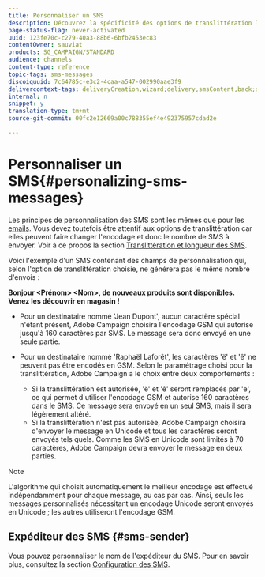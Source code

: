 ```yaml
---
title: Personnaliser un SMS
description: Découvrez la spécificité des options de translittération lors de la personnalisation des SMS.
page-status-flag: never-activated
uuid: 123fe70c-c279-40a3-88b6-6bfb2453ec83
contentOwner: sauviat
products: SG_CAMPAIGN/STANDARD
audience: channels
content-type: reference
topic-tags: sms-messages
discoiquuid: 7c64785c-e3c2-4caa-a547-002990aae3f9
delivercontext-tags: deliveryCreation,wizard;delivery,smsContent,back;delivery,smsContent,back
internal: n
snippet: y
translation-type: tm+mt
source-git-commit: 00fc2e12669a00c788355ef4e492375957cdad2e

---
```



# Personnaliser un SMS{#personalizing-sms-messages}

Les principes de personnalisation des SMS sont les mêmes que pour les [emails](../../designing/using/personalization.md#inserting-a-personalization-field). Vous devez toutefois être attentif aux options de translittération car elles peuvent faire changer l'encodage et donc le nombre de SMS à envoyer. Voir à ce propos la section [Translittération et longueur des SMS](../../administration/using/configuring-sms-channel.md#sms-encoding--length-and-transliteration).

Voici l'exemple d'un SMS contenant des champs de personnalisation qui, selon l'option de translittération choisie, ne générera pas le même nombre d'envois :

**Bonjour &lt;Prénom&gt; &lt;Nom&gt;, de nouveaux produits sont disponibles. Venez les découvrir en magasin !**

* Pour un destinataire nommé 'Jean Dupont', aucun caractère spécial n'étant présent, Adobe Campaign choisira l'encodage GSM qui autorise jusqu'à 160 caractères par SMS. Le message sera donc envoyé en une seule partie.
* Pour un destinataire nommé 'Raphaël Laforêt', les caractères 'ë' et 'ê' ne peuvent pas être encodés en GSM. Selon le paramétrage choisi pour la translittération, Adobe Campaign a le choix entre deux comportements :

   * Si la translittération est autorisée, 'ë' et 'ê' seront remplacés par 'e', ce qui permet d'utiliser l'encodage GSM et autorise 160 caractères dans le SMS. Ce message sera envoyé en un seul SMS, mais il sera légèrement altéré.
   * Si la translittération n'est pas autorisée, Adobe Campaign choisira d'envoyer le message en Unicode et tous les caractères seront envoyés tels quels. Comme les SMS en Unicode sont limités à 70 caractères, Adobe Campaign devra envoyer le message en deux parties.

>[!NOTE]
>
>L'algorithme qui choisit automatiquement le meilleur encodage est effectué indépendamment pour chaque message, au cas par cas. Ainsi, seuls les messages personnalisés nécessitant un encodage Unicode seront envoyés en Unicode ; les autres utiliseront l'encodage GSM.

## Expéditeur des SMS {#sms-sender}

Vous pouvez personnaliser le nom de l'expéditeur du SMS. Pour en savoir plus, consultez la section [Configuration des SMS](../../administration/using/configuring-sms-channel.md#configuring-sms-properties).
